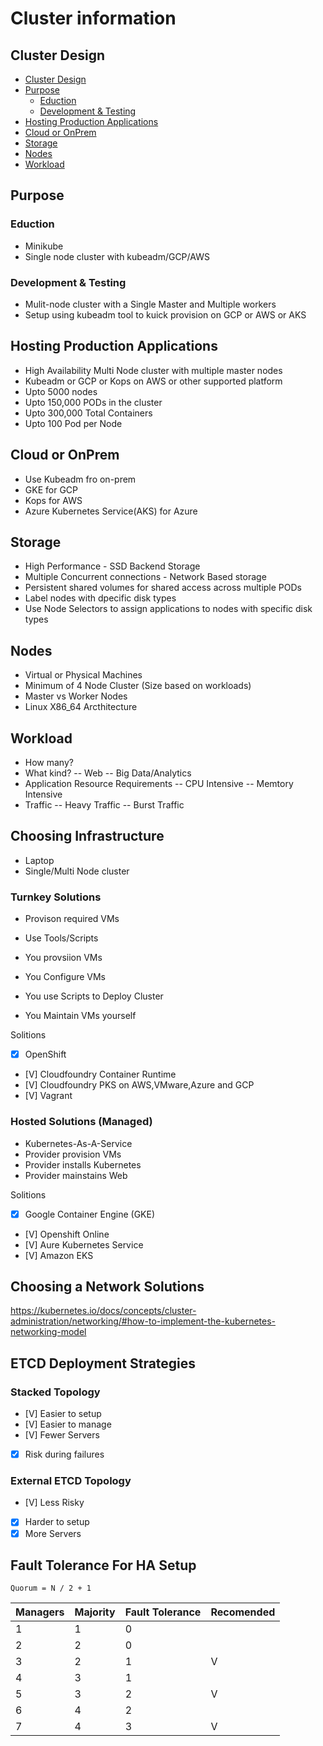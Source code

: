# Cluster information

## Cluster Design

  * [Cluster Design](#cluster-design)
  * [Purpose](#purpose)
    + [Eduction](#eduction)
    + [Development & Testing](#development---testing)
  * [Hosting Production Applications](#hosting-production-applications)
  * [Cloud or OnPrem](#cloud-or-onprem)
  * [Storage](#storage)
  * [Nodes](#nodes)
  * [Workload](#workload)


## Purpose

### Eduction

- Minikube
- Single node cluster with kubeadm/GCP/AWS

### Development & Testing

- Mulit-node cluster with a Single Master and Multiple workers
- Setup using kubeadm tool to kuick provision on GCP or AWS or AKS

## Hosting Production Applications

- High Availability Multi Node cluster with multiple master nodes
- Kubeadm or GCP or Kops on AWS or other supported platform
- Upto 5000 nodes
- Upto 150,000 PODs in the cluster
- Upto 300,000 Total Containers
- Upto 100 Pod per Node

## Cloud or OnPrem

- Use Kubeadm fro on-prem
- GKE for GCP
- Kops for AWS
- Azure Kubernetes Service(AKS) for Azure

## Storage

- High Performance - SSD Backend Storage
- Multiple Concurrent connections - Network Based storage
- Persistent shared volumes for shared access across multiple PODs
- Label nodes with dpecific disk types
- Use Node Selectors to assign applications to nodes with specific disk types

## Nodes

- Virtual or Physical Machines
- Minimum of 4 Node Cluster (Size based on workloads)
- Master vs Worker Nodes
- Linux X86_64 Arcthitecture

## Workload

- How many?
- What kind?
  -- Web
  -- Big Data/Analytics
- Application Resource Requirements
  -- CPU Intensive
  -- Memtory Intensive
- Traffic
  -- Heavy Traffic
  -- Burst Traffic

 ## Choosing Infrastructure

- Laptop
- Single/Multi Node cluster

### Turnkey Solutions

- Provison required VMs
- Use Tools/Scripts

- You provsiion VMs
- You Configure VMs
- You use Scripts to Deploy Cluster
- You Maintain VMs yourself

Solitions

 - [X] OpenShift
 - [V] Cloudfoundry Container Runtime
 - [V] Cloudfoundry PKS on AWS,VMware,Azure and GCP
 - [V] Vagrant

### Hosted Solutions (Managed)

* Kubernetes-As-A-Service
* Provider provision VMs
* Provider installs Kubernetes
* Provider mainstains Web

Solitions

- [X] Google Container Engine (GKE)
- [V] Openshift Online
- [V] Aure Kubernetes Service
- [V] Amazon EKS

## Choosing a Network Solutions

https://kubernetes.io/docs/concepts/cluster-administration/networking/#how-to-implement-the-kubernetes-networking-model

## ETCD Deployment Strategies

### Stacked Topology

- [V] Easier to setup
- [V] Easier to manage
- [V] Fewer Servers
- [X] Risk during failures

### External ETCD Topology

- [V] Less Risky
- [X] Harder to setup
- [X] More Servers

## Fault Tolerance For HA Setup

`Quorum = N / 2 + 1`

| Managers | Majority | Fault Tolerance | Recomended |
|--|--|--|--|
| 1  | 1 | 0 ||
| 2  | 2 | 0 ||
| 3  | 2 | 1 |V|
| 4  | 3 | 1 ||
| 5  | 3 | 2 |V|
| 6  | 4 | 2 ||
| 7  | 4 | 3 |V|


